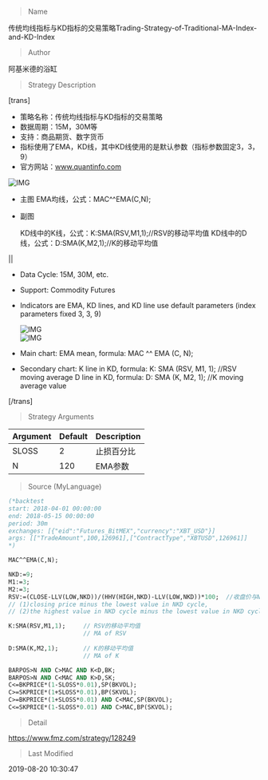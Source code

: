 
> Name

传统均线指标与KD指标的交易策略Trading-Strategy-of-Traditional-MA-Index-and-KD-Index

> Author

阿基米德的浴缸

> Strategy Description

[trans]
- 策略名称：传统均线指标与KD指标的交易策略
- 数据周期：15M，30M等
- 支持：商品期货、数字货币
- 指标使用了EMA，KD线，其中KD线使用的是默认参数（指标参数固定3，3，9）
- 官方网站：www.quantinfo.com

![IMG](https://www.fmz.com/upload/asset/f842e44b0b8451cb562b8d5bd888e4c0.png) 

- 主图
  EMA均线，公式：MAC^^EMA(C,N);


- 副图

  KD线中的K线，公式：K:SMA(RSV,M1,1);//RSV的移动平均值
  KD线中的D线，公式：D:SMA(K,M2,1);//K的移动平均值

||

- Data Cycle: 15M, 30M, etc.
- Support: Commodity Futures
- Indicators are EMA, KD lines, and KD line use default parameters (index parameters fixed 3, 3, 9)

  ![IMG](https://www.fmz.com/upload/asset/320fafa2ce5d6f68a4260a028783580d.png)  
  ![IMG](https://www.fmz.com/upload/asset/6753142c9c078ad25e9c913e82c0d999.png) 

- Main chart:
  EMA mean, formula: MAC ^^ EMA (C, N);

- Secondary chart:
  K line in KD, formula: K: SMA (RSV, M1, 1); //RSV moving average
  D line in KD, formula: D: SMA (K, M2, 1); //K moving average value

[/trans]

> Strategy Arguments



|Argument|Default|Description|
|----|----|----|
|SLOSS|2|止损百分比|stop loss percentage|
|N|120|EMA参数|EMA parameter|


> Source (MyLanguage)

``` pascal
(*backtest
start: 2018-04-01 00:00:00
end: 2018-05-15 00:00:00
period: 30m
exchanges: [{"eid":"Futures_BitMEX","currency":"XBT_USD"}]
args: [["TradeAmount",100,126961],["ContractType","XBTUSD",126961]]
*)

MAC^^EMA(C,N);

NKD:=9;
M1:=3;
M2:=3;
RSV:=(CLOSE-LLV(LOW,NKD))/(HHV(HIGH,NKD)-LLV(LOW,NKD))*100;  //收盘价与NKD周期最低值做差，NKD周期最高值与NKD周期最低值做差，两差之间做比值。
// (1)closing price minus the lowest value in NKD cycle, 
// (2)the highest value in NKD cycle minus the lowest value in NKD cycle, then (1) divided by (2).

K:SMA(RSV,M1,1);     // RSV的移动平均值
                     // MA of RSV
                     
D:SMA(K,M2,1);       // K的移动平均值
                     // MA of K

BARPOS>N AND C>MAC AND K<D,BK;
BARPOS>N AND C<MAC AND K>D,SK;
C<=BKPRICE*(1-SLOSS*0.01),SP(BKVOL);
C>=SKPRICE*(1+SLOSS*0.01),BP(SKVOL);
C>=BKPRICE*(1+SLOSS*0.01) AND C<MAC,SP(BKVOL);
C<=SKPRICE*(1-SLOSS*0.01) AND C>MAC,BP(SKVOL);
```

> Detail

https://www.fmz.com/strategy/128249

> Last Modified

2019-08-20 10:30:47
